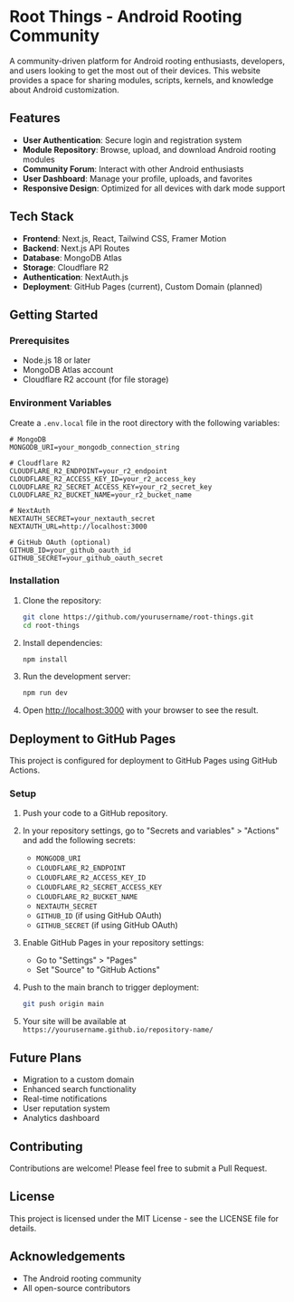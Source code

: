 # Root Things - Android Rooting Community

A community-driven platform for Android rooting enthusiasts, developers, and users looking to get the most out of their devices. This website provides a space for sharing modules, scripts, kernels, and knowledge about Android customization.

## Features

- **User Authentication**: Secure login and registration system
- **Module Repository**: Browse, upload, and download Android rooting modules
- **Community Forum**: Interact with other Android enthusiasts
- **User Dashboard**: Manage your profile, uploads, and favorites
- **Responsive Design**: Optimized for all devices with dark mode support

## Tech Stack

- **Frontend**: Next.js, React, Tailwind CSS, Framer Motion
- **Backend**: Next.js API Routes
- **Database**: MongoDB Atlas
- **Storage**: Cloudflare R2
- **Authentication**: NextAuth.js
- **Deployment**: GitHub Pages (current), Custom Domain (planned)

## Getting Started

### Prerequisites

- Node.js 18 or later
- MongoDB Atlas account
- Cloudflare R2 account (for file storage)

### Environment Variables

Create a `.env.local` file in the root directory with the following variables:

```
# MongoDB
MONGODB_URI=your_mongodb_connection_string

# Cloudflare R2
CLOUDFLARE_R2_ENDPOINT=your_r2_endpoint
CLOUDFLARE_R2_ACCESS_KEY_ID=your_r2_access_key
CLOUDFLARE_R2_SECRET_ACCESS_KEY=your_r2_secret_key
CLOUDFLARE_R2_BUCKET_NAME=your_r2_bucket_name

# NextAuth
NEXTAUTH_SECRET=your_nextauth_secret
NEXTAUTH_URL=http://localhost:3000

# GitHub OAuth (optional)
GITHUB_ID=your_github_oauth_id
GITHUB_SECRET=your_github_oauth_secret
```

### Installation

1. Clone the repository:
   ```bash
   git clone https://github.com/yourusername/root-things.git
   cd root-things
   ```

2. Install dependencies:
   ```bash
   npm install
   ```

3. Run the development server:
   ```bash
   npm run dev
   ```

4. Open [http://localhost:3000](http://localhost:3000) with your browser to see the result.

## Deployment to GitHub Pages

This project is configured for deployment to GitHub Pages using GitHub Actions.

### Setup

1. Push your code to a GitHub repository.

2. In your repository settings, go to "Secrets and variables" > "Actions" and add the following secrets:
   - `MONGODB_URI`
   - `CLOUDFLARE_R2_ENDPOINT`
   - `CLOUDFLARE_R2_ACCESS_KEY_ID`
   - `CLOUDFLARE_R2_SECRET_ACCESS_KEY`
   - `CLOUDFLARE_R2_BUCKET_NAME`
   - `NEXTAUTH_SECRET`
   - `GITHUB_ID` (if using GitHub OAuth)
   - `GITHUB_SECRET` (if using GitHub OAuth)

3. Enable GitHub Pages in your repository settings:
   - Go to "Settings" > "Pages"
   - Set "Source" to "GitHub Actions"

4. Push to the main branch to trigger deployment:
   ```bash
   git push origin main
   ```

5. Your site will be available at `https://yourusername.github.io/repository-name/`

## Future Plans

- Migration to a custom domain
- Enhanced search functionality
- Real-time notifications
- User reputation system
- Analytics dashboard

## Contributing

Contributions are welcome! Please feel free to submit a Pull Request.

## License

This project is licensed under the MIT License - see the LICENSE file for details.

## Acknowledgements

- The Android rooting community
- All open-source contributors
